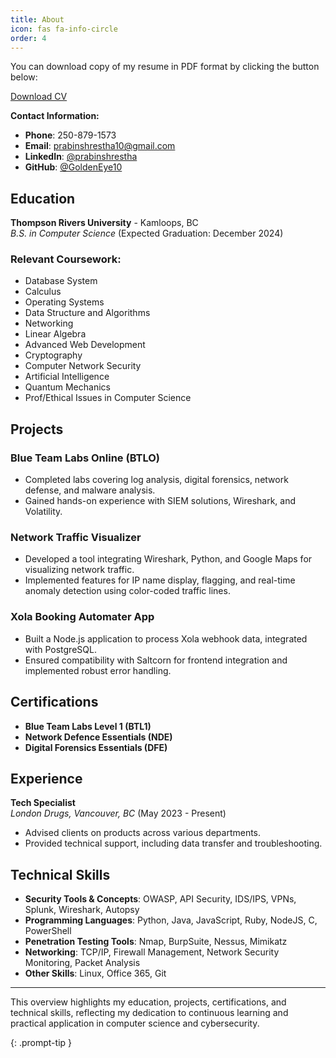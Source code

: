 ```yaml
---
title: About
icon: fas fa-info-circle
order: 4
---
```


You can download copy of my resume in PDF format by clicking the button below:

<a href="../assets/pdf/jan_18_2025.pdf" class="btn btn-primary" download>Download CV </a>

**Contact Information:**
- **Phone**: 250-879-1573
- **Email**: prabinshrestha10@gmail.com
- **LinkedIn**: [@prabinshrestha](https://linkedin.com/in/prabinshrestha)
- **GitHub**: [@GoldenEye10](https://github.com/GoldenEye10)

## Education

**Thompson Rivers University** - Kamloops, BC  
*B.S. in Computer Science* (Expected Graduation: December 2024)

### Relevant Coursework:
- Database System
- Calculus
- Operating Systems
- Data Structure and Algorithms
- Networking
- Linear Algebra
- Advanced Web Development
- Cryptography
- Computer Network Security
- Artificial Intelligence
- Quantum Mechanics
- Prof/Ethical Issues in Computer Science

## Projects

### Blue Team Labs Online (BTLO)
- Completed labs covering log analysis, digital forensics, network defense, and malware analysis.
- Gained hands-on experience with SIEM solutions, Wireshark, and Volatility.

### Network Traffic Visualizer
- Developed a tool integrating Wireshark, Python, and Google Maps for visualizing network traffic.
- Implemented features for IP name display, flagging, and real-time anomaly detection using color-coded traffic lines.

### Xola Booking Automater App
- Built a Node.js application to process Xola webhook data, integrated with PostgreSQL.
- Ensured compatibility with Saltcorn for frontend integration and implemented robust error handling.

## Certifications
- **Blue Team Labs Level 1 (BTL1)**
- **Network Defence Essentials (NDE)**
- **Digital Forensics Essentials (DFE)**

## Experience

**Tech Specialist**  
*London Drugs, Vancouver, BC* (May 2023 - Present)
- Advised clients on products across various departments.
- Provided technical support, including data transfer and troubleshooting.

## Technical Skills

- **Security Tools & Concepts**: OWASP, API Security, IDS/IPS, VPNs, Splunk, Wireshark, Autopsy
- **Programming Languages**: Python, Java, JavaScript, Ruby, NodeJS, C, PowerShell
- **Penetration Testing Tools**: Nmap, BurpSuite, Nessus, Mimikatz
- **Networking**: TCP/IP, Firewall Management, Network Security Monitoring, Packet Analysis
- **Other Skills**: Linux, Office 365, Git

---

This overview highlights my education, projects, certifications, and technical skills, reflecting my dedication to continuous learning and practical application in computer science and cybersecurity.

{: .prompt-tip }
